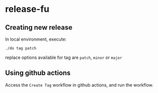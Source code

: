 # release-fu

## Creating new release

In local environment, execute:

```
./do tag patch
```

replace options available for tag are `patch`, `minor` or `major`

## Using github actions

Access the `Create Tag` workflow in github actions, and run the workflow.

